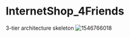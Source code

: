 # InternetShop_4Friends
3-tier architecture skeleton
![1546766018](https://user-images.githubusercontent.com/96177236/152158313-d7952337-cb72-4694-a1d7-e5aac18b395c.jpg)
